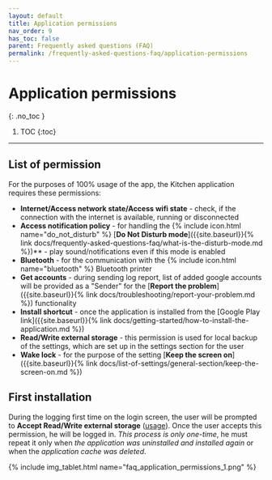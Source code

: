 ```yaml
---
layout: default
title: Application permissions
nav_order: 9
has_toc: false
parent: Frequently asked questions (FAQ)
permalink: /frequently-asked-questions-faq/application-permissions
---
```


# Application permissions
{: .no_toc }

1. TOC
{:toc}

---

## List of permission
For the purposes of 100% usage of the app, the Kitchen application requires these permissions:
- **Internet/Access network state/Access wifi state** - check, if the connection with the internet is available, running or disconnected
- **Access notification policy** - for handling the {% include icon.html name="do_not_disturb" %} [**Do Not Disturb mode**]({{site.baseurl}}{% link docs/frequently-asked-questions-faq/what-is-the-disturb-mode.md %})** - play sound/notifications even if this mode is enabled
- **Bluetooth** - for the communication with the {% include icon.html name="bluetooth" %} Bluetooth printer
- **Get accounts** - during sending log report, list of added google accounts will be provided as a "Sender" for the [**Report the problem**]({{site.baseurl}}{% link docs/troubleshooting/report-your-problem.md %}) functionality
- **Install shortcut** - once the application is installed from the [Google Play link]({{site.baseurl}}{% link docs/getting-started/how-to-install-the-application.md %})
- **Read/Write external storage** - this permission is used for local backup of the settings, which are set up in the settings section for the user
- **Wake lock** - for the purpose of the setting [**Keep the screen on**]({{site.baseurl}}{% link docs/list-of-settings/general-section/keep-the-screen-on.md %})

## First installation
During the logging first time on the login screen, the user will be prompted to **Accept Read/Write external storage** ([usage](#list-of-permission)). Once the user accepts this permission, he will be logged in. _This process is only one-time_, he must repeat it only when <span class="text-red-200">_the application was uninstalled and installed again_</span> or when the <span class="text-red-200">_application cache was deleted_</span>.

{% include img_tablet.html name="faq_application_permissions_1.png" %}